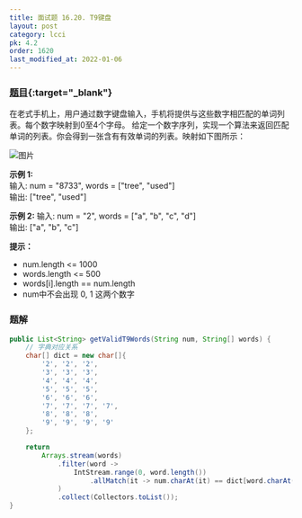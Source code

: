 ```yaml
---
title: 面试题 16.20. T9键盘
layout: post
category: lcci
pk: 4.2
order: 1620
last_modified_at: 2022-01-06
---
```


### [题目](https://leetcode-cn.com/t9-lcci/){:target="_blank"}

在老式手机上，用户通过数字键盘输入，手机将提供与这些数字相匹配的单词列表。每个数字映射到0至4个字母。
给定一个数字序列，实现一个算法来返回匹配单词的列表。你会得到一张含有有效单词的列表。映射如下图所示：

![图片](https://cdn.jsdelivr.net/gh/PasseRR/JavaLeetCode/docs/assets/4/1620/17_telephone_keypad.png)

**示例 1:**  
输入: num = "8733", words = ["tree", "used"]  
输出: ["tree", "used"]

**示例 2:**
输入: num = "2", words = ["a", "b", "c", "d"]  
输出: ["a", "b", "c"]

**提示：**
- num.length <= 1000
- words.length <= 500
- words[i].length == num.length
- num中不会出现 0, 1 这两个数字

### 题解

```java
public List<String> getValidT9Words(String num, String[] words) {
    // 字典对应关系
    char[] dict = new char[]{
        '2', '2', '2',
        '3', '3', '3',
        '4', '4', '4',
        '5', '5', '5',
        '6', '6', '6',
        '7', '7', '7', '7',
        '8', '8', '8',
        '9', '9', '9', '9'
    };

    return
        Arrays.stream(words)
            .filter(word ->
                IntStream.range(0, word.length())
                    .allMatch(it -> num.charAt(it) == dict[word.charAt(it) - 'a'])
            )
            .collect(Collectors.toList());
}
```